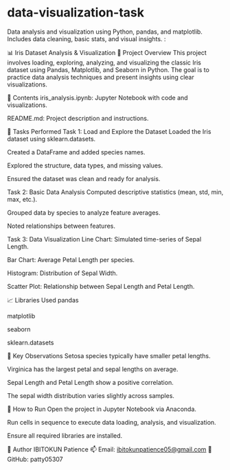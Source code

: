 # data-visualization-task
Data analysis and visualization using Python, pandas, and matplotlib. Includes data cleaning, basic stats, and visual insights.
:

📊 Iris Dataset Analysis & Visualization
📝 Project Overview
This project involves loading, exploring, analyzing, and visualizing the classic Iris dataset using Pandas, Matplotlib, and Seaborn in Python. The goal is to practice data analysis techniques and present insights using clear visualizations.

📁 Contents
iris_analysis.ipynb: Jupyter Notebook with code and visualizations.

README.md: Project description and instructions.

📌 Tasks Performed
Task 1: Load and Explore the Dataset
Loaded the Iris dataset using sklearn.datasets.

Created a DataFrame and added species names.

Explored the structure, data types, and missing values.

Ensured the dataset was clean and ready for analysis.

Task 2: Basic Data Analysis
Computed descriptive statistics (mean, std, min, max, etc.).

Grouped data by species to analyze feature averages.

Noted relationships between features.

Task 3: Data Visualization
Line Chart: Simulated time-series of Sepal Length.

Bar Chart: Average Petal Length per species.

Histogram: Distribution of Sepal Width.

Scatter Plot: Relationship between Sepal Length and Petal Length.

📈 Libraries Used
pandas

matplotlib

seaborn

sklearn.datasets

📌 Key Observations
Setosa species typically have smaller petal lengths.

Virginica has the largest petal and sepal lengths on average.

Sepal Length and Petal Length show a positive correlation.

The sepal width distribution varies slightly across samples.

🚀 How to Run
Open the project in Jupyter Notebook via Anaconda.

Run cells in sequence to execute data loading, analysis, and visualization.

Ensure all required libraries are installed.

📧 Author
IBITOKUN Patience
📫 Email: ibitokunpatience05@gmail.com
💼 GitHub: patty05307

